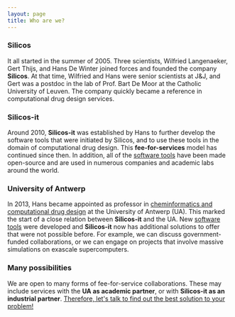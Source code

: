 ```yaml
---
layout: page
title: Who are we?
---
```


### Silicos

It all started in the summer of 2005. Three scientists, Wilfried Langenaeker, Gert Thijs, and Hans De Winter joined forces and founded the company **Silicos**. At that time, Wilfried and Hans were senior scientists at J&J, and Gert was a postdoc in the lab of Prof. Bart De Moor at the Catholic University of Leuven. The company quickly became a reference in computational drug design services.


### Silicos-it

Around 2010, **Silicos-it** was established by Hans to further develop the software tools that were initiated by Silicos, and to use these tools in the domain of computational drug design. This **fee-for-services** model has continued since then. In addition, all of the [software tools](/software) have been made open-source and are used in numerous companies and academic labs around the world.


### University of Antwerp

In 2013, Hans became appointed as professor in <a href="https://uamcantwerpen.github.io/2040FBDBIC/" target="_blank">cheminformatics and computational drug design</a> at the University of Antwerp (UA). This marked the start of a close relation between **Silicos-it** and the UA. New [software tools](/software) were developed and **Silicos-it** now has additional solutions to offer that were not possible before. For example, we can discuss government-funded collaborations, or we can engage on projects that involve massive simulations on exascale supercomputers.


### Many possibilities

We are open to many forms of fee-for-service collaborations. These may include services with the **UA as academic partner**, or with **Silicos-it as an industrial partner**. <a class="u-email" href="mailto:{{ site.social.email | join:',' }}">Therefore, let's talk to find out the best solution to your problem!</a>
